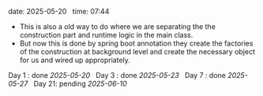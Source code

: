 date: 2025-05-20  
time: 07:44  

  - This is also a old way to do where we are separating the the construction part and runtime logic in the main class.
  - But now this is done by spring boot annotation they create the factories of the construction at background level and create the necessary object for us and wired up appropriately.

Day 1 : done *2025-05-20*  
Day 3 : done *2025-05-23*  
Day 7 : done *2025-05-27*  
Day 21: pending *2025-06-10*